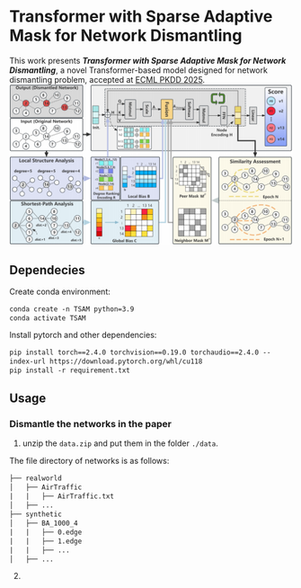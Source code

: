 # Transformer with Sparse Adaptive Mask for Network Dismantling
This work presents ***Transformer with Sparse Adaptive Mask for Network Dismantling***, a novel Transformer-based model designed for network dismantling problem, accepted at [ECML PKDD 2025](https://ecmlpkdd.org/2025/).
![image](https://github.com/valyentine/img/blob/main/framework.png)
## Dependecies
Create conda environment:
```
conda create -n TSAM python=3.9
conda activate TSAM
```
Install pytorch and other dependencies:
```
pip install torch==2.4.0 torchvision==0.19.0 torchaudio==2.4.0 --index-url https://download.pytorch.org/whl/cu118
pip install -r requirement.txt
```
## Usage
### Dismantle the networks in the paper
1. unzip the `data.zip` and put them in the folder `./data`.

The file directory of networks is as follows:
```
├── realworld
│   ├── AirTraffic
|   |   ├── AirTraffic.txt
│   ├── ...
├── synthetic
│   ├── BA_1000_4
|   |   ├── 0.edge
|   |   ├── 1.edge
|   |   ├── ...
│   ├── ...
```
2. 
